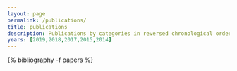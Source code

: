 ```yaml
---
layout: page
permalink: /publications/
title: publications
description: Publications by categories in reversed chronological order.
years: [2019,2018,2017,2015,2014]
---
```


{% bibliography -f papers %}

